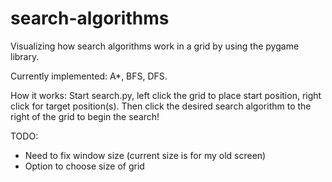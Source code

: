 # search-algorithms
Visualizing how search algorithms work in a grid by using the pygame library.

Currently implemented: A*, BFS, DFS.

How it works: Start search.py, left click the grid to place start position, right click for target position(s). Then click the desired search algorithm to the right of the grid to begin the search!

TODO: 
* Need to fix window size (current size is for my old screen)
* Option to choose size of grid
